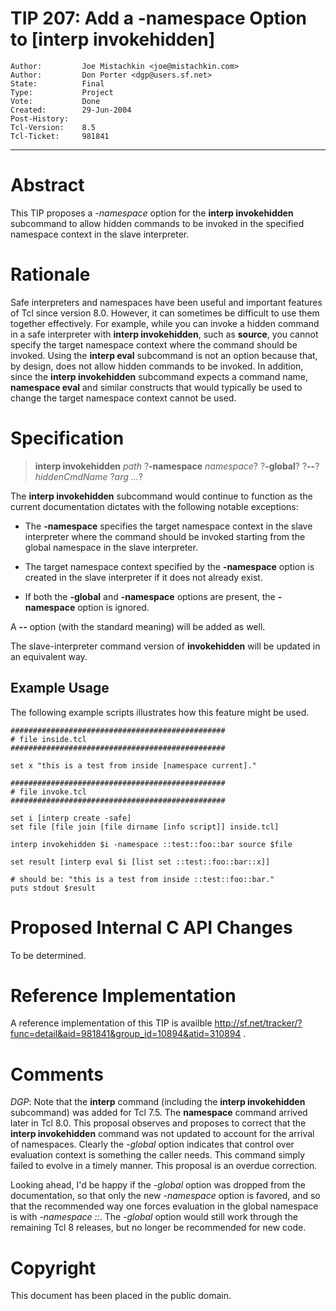 # TIP 207: Add a -namespace Option to [interp invokehidden]
	Author:         Joe Mistachkin <joe@mistachkin.com>
	Author:         Don Porter <dgp@users.sf.net>
	State:          Final
	Type:           Project
	Vote:           Done
	Created:        29-Jun-2004
	Post-History:   
	Tcl-Version:    8.5
	Tcl-Ticket:     981841
-----

# Abstract

This TIP proposes a _-namespace_ option for the **interp
invokehidden** subcommand to allow hidden commands to be invoked in
the specified namespace context in the slave interpreter.

# Rationale

Safe interpreters and namespaces have been useful and important
features of Tcl since version 8.0.  However, it can sometimes be
difficult to use them together effectively.  For example, while you
can invoke a hidden command in a safe interpreter with **interp
invokehidden**, such as **source**, you cannot specify the target
namespace context where the command should be invoked.  Using the
**interp eval** subcommand is not an option because that, by design,
does not allow hidden commands to be invoked.  In addition, since the
**interp invokehidden** subcommand expects a command name,
**namespace eval** and similar constructs that would typically be
used to change the target namespace context cannot be used.

# Specification

 > **interp invokehidden** _path_
   ?**-namespace** _namespace_? ?**-global**?
   ?**--**? _hiddenCmdName_ ?_arg ..._?

The **interp invokehidden** subcommand would continue to function as
the current documentation dictates with the following notable
exceptions:

   * The **-namespace** specifies the target namespace context in
     the slave interpreter where the command should be invoked starting
     from the global namespace in the slave interpreter.

   * The target namespace context specified by the **-namespace**
     option is created in the slave interpreter if it does not already
     exist.

   * If both the **-global** and **-namespace** options are
     present, the **-namespace** option is ignored.

A **--** option \(with the standard meaning\) will be added as well.

The slave-interpreter command version of **invokehidden** will be
updated in an equivalent way.

## Example Usage

The following example scripts illustrates how this feature might be used.

	################################################
	# file inside.tcl
	################################################
	
	set x "this is a test from inside [namespace current]."
	
	################################################
	# file invoke.tcl
	################################################
	
	set i [interp create -safe]
	set file [file join [file dirname [info script]] inside.tcl]
	
	interp invokehidden $i -namespace ::test::foo::bar source $file
	
	set result [interp eval $i [list set ::test::foo::bar::x]]
	
	# should be: "this is a test from inside ::test::foo::bar."
	puts stdout $result

# Proposed Internal C API Changes

To be determined.

# Reference Implementation

A reference implementation of this TIP is availble
<http://sf.net/tracker/?func=detail&aid=981841&group_id=10894&atid=310894> .

# Comments

_DGP_: Note that the **interp** command \(including the
**interp invokehidden** subcommand\) was added for
Tcl 7.5.  The **namespace** command arrived later
in Tcl 8.0.  This proposal observes and proposes to
correct that the **interp invokehidden** command
was not updated to account for the arrival of 
namespaces.  Clearly the _-global_ option indicates
that control over evaluation context is something
the caller needs.  This command simply failed to
evolve in a timely manner.  This proposal is an
overdue correction.

Looking ahead, I'd be happy if the _-global_ option
was dropped from the documentation, so that only the
new _-namespace_ option is favored, and so that the
recommended way one
forces evaluation in the global namespace is with
_-namespace ::_.  The _-global_ option would still
work through the remaining Tcl 8 releases, but no
longer be recommended for new code.

# Copyright

This document has been placed in the public domain.

